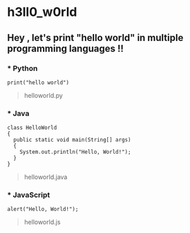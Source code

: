 # h3ll0_w0rld

## Hey , let's print        "hello world" in       multiple programming languages !!

### * Python 
```
print("hello world")
```
> helloworld.py

### * Java
```
class HelloWorld
{
  public static void main(String[] args) 
  {
    System.out.println("Hello, World!"); 
  }
}
```
> helloworld.java

### * JavaScript
```
alert("Hello, World!");
```
> helloworld.js

